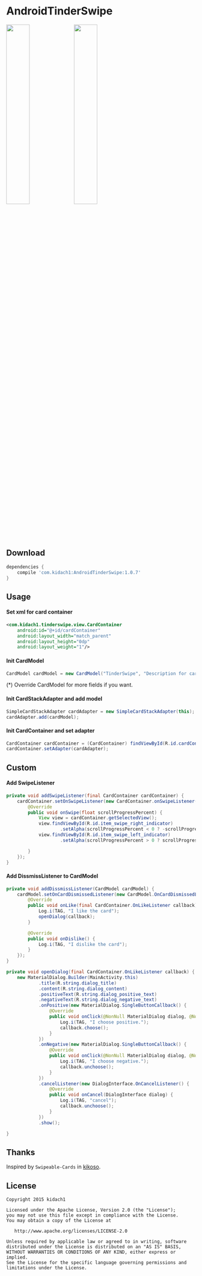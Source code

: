 # AndroidTinderSwipe

<img src="/AndroidTinderSwipe1.gif" width="35%"> <img src="/AndroidTinderSwipe2.gif" width="35%">


## Download

```build.gradle
dependencies {
    compile 'com.kidach1:AndroidTinderSwipe:1.0.7'
}
```


## Usage

#### Set xml for card container

```xml
<com.kidach1.tinderswipe.view.CardContainer
    android:id="@+id/cardContainer"
    android:layout_width="match_parent"
    android:layout_height="0dp"
    android:layout_weight="1"/>
```

#### Init CardModel

```java
CardModel cardModel = new CardModel("TinderSwipe", "Description for card.", "http://example.com/example.png"); // title, desc, imgUrl (*)
```

(*) Override CardModel for more fields if you want.

#### Init CardStackAdapter and add model

```java
SimpleCardStackAdapter cardAdapter = new SimpleCardStackAdapter(this);
cardAdapter.add(cardModel);
```

#### Init CardContainer and set adapter

```java
CardContainer cardContainer = (CardContainer) findViewById(R.id.cardContainer);
cardContainer.setAdapter(cardAdapter);
```

## Custom

#### Add SwipeListener

```java
private void addSwipeListener(final CardContainer cardContainer) {
    cardContainer.setOnSwipeListener(new CardContainer.onSwipeListener() {
        @Override
        public void onSwipe(float scrollProgressPercent) {
            View view = cardContainer.getSelectedView();
            view.findViewById(R.id.item_swipe_right_indicator)
                    .setAlpha(scrollProgressPercent < 0 ? -scrollProgressPercent : 0);
            view.findViewById(R.id.item_swipe_left_indicator)
                    .setAlpha(scrollProgressPercent > 0 ? scrollProgressPercent : 0);

        }
    });
}
```

#### Add DissmissListener to CardModel

```java
private void addDissmissListener(CardModel cardModel) {
    cardModel.setOnCardDismissedListener(new CardModel.OnCardDismissedListener() {
        @Override
        public void onLike(final CardContainer.OnLikeListener callback) {
            Log.i(TAG, "I like the card");
            openDialog(callback);
        }

        @Override
        public void onDislike() {
            Log.i(TAG, "I dislike the card");
        }
    });
}

private void openDialog(final CardContainer.OnLikeListener callback) {
    new MaterialDialog.Builder(MainActivity.this)
            .title(R.string.dialog_title)
            .content(R.string.dialog_content)
            .positiveText(R.string.dialog_positive_text)
            .negativeText(R.string.dialog_negative_text)
            .onPositive(new MaterialDialog.SingleButtonCallback() {
                @Override
                public void onClick(@NonNull MaterialDialog dialog, @NonNull DialogAction which) {
                    Log.i(TAG, "I choose positive.");
                    callback.choose();
                }
            })
            .onNegative(new MaterialDialog.SingleButtonCallback() {
                @Override
                public void onClick(@NonNull MaterialDialog dialog, @NonNull DialogAction which) {
                    Log.i(TAG, "I choose negative.");
                    callback.unchoose();
                }
            })
            .cancelListener(new DialogInterface.OnCancelListener() {
                @Override
                public void onCancel(DialogInterface dialog) {
                    Log.i(TAG, "cancel");
                    callback.unchoose();
                }
            })
            .show();

}
```



## Thanks

Inspired by `Swipeable-Cards` in [kikoso](https://github.com/kikoso).

License
-------

    Copyright 2015 kidach1

    Licensed under the Apache License, Version 2.0 (the "License");
    you may not use this file except in compliance with the License.
    You may obtain a copy of the License at

       http://www.apache.org/licenses/LICENSE-2.0

    Unless required by applicable law or agreed to in writing, software
    distributed under the License is distributed on an "AS IS" BASIS,
    WITHOUT WARRANTIES OR CONDITIONS OF ANY KIND, either express or implied.
    See the License for the specific language governing permissions and
    limitations under the License.